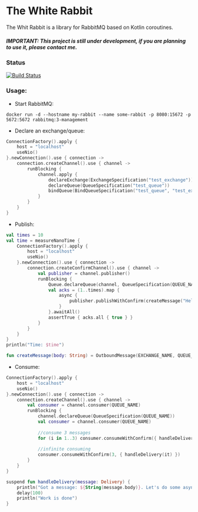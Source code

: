 # The White Rabbit

The Whit Rabbit is a library for RabbitMQ based on Kotlin coroutines.

##### *IMPORTANT: This project is still under development, if you are planning to use it, please contact me.*

### Status
[![Build Status](https://travis-ci.org/viartemev/the-white-rabbit.svg?branch=master)](https://travis-ci.org/viartemev/the-white-rabbit)

### Usage:
- Start RabbitMQ: 
```docker
docker run -d --hostname my-rabbit --name some-rabbit -p 8080:15672 -p 5672:5672 rabbitmq:3-management
```

- Declare an exchange/queue:
```kotlin
ConnectionFactory().apply {
    host = "localhost"
    useNio()
}.newConnection().use { connection ->
    connection.createChannel().use { channel ->
        runBlocking {
            channel.apply {
                declareExchange(ExchangeSpecification("test_exchange"))
                declareQueue(QueueSpecification("test_queue"))
                bindQueue(BindQueueSpecification("test_queue", "test_exchange", "test_queue"))
            }
        }
    }
}
```
- Publish: 
```kotlin
val times = 10
val time = measureNanoTime {
    ConnectionFactory().apply {
        host = "localhost"
        useNio()
    }.newConnection().use { connection ->
        connection.createConfirmChannel().use { channel ->
            val publisher = channel.publisher()
            runBlocking {
                Queue.declareQueue(channel, QueueSpecification(QUEUE_NAME))
                val acks = (1..times).map {
                    async {
                        publisher.publishWithConfirm(createMessage("Hello #$it"))
                    }
                }.awaitAll()
                assertTrue { acks.all { true } }
            }
        }
    }
}
println("Time: $time")

fun createMessage(body: String) = OutboundMessage(EXCHANGE_NAME, QUEUE_NAME, MessageProperties.PERSISTENT_BASIC, body.toByteArray(charset("UTF-8")))
```

- Consume:
```kotlin
ConnectionFactory().apply {
    host = "localhost"
    useNio()
}.newConnection().use { connection ->
    connection.createChannel().use { channel ->
        val consumer = channel.consumer(QUEUE_NAME)
        runBlocking {
            channel.declareQueue(QueueSpecification(QUEUE_NAME))
            val consumer = channel.consumer(QUEUE_NAME)
            
            //consume 3 messages
            for (i in 1..3) consumer.consumeWithConfirm({ handleDelivery(it) })
            
            //infinite consuming
            consumer.consumeWithConfirm(3, { handleDelivery(it) })
        }
    }
}

suspend fun handleDelivery(message: Delivery) {
    println("Got a message: ${String(message.body)}. Let's do some async work...")
    delay(100)
    println("Work is done")
}
```
